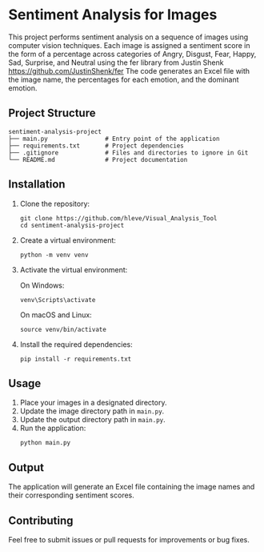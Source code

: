 # Sentiment Analysis for Images

This project performs sentiment analysis on a sequence of images using computer vision techniques. Each image is assigned a sentiment score in the form of a percentage across categories of Angry, Disgust, Fear, Happy, Sad, Surprise, and Neutral using the fer library from Justin Shenk https://github.com/JustinShenk/fer
The code generates an Excel file with the image name, the percentages for each emotion, and the dominant emotion.

## Project Structure

```
sentiment-analysis-project
├── main.py                # Entry point of the application
├── requirements.txt       # Project dependencies
├── .gitignore             # Files and directories to ignore in Git
└── README.md              # Project documentation
```

## Installation

1. Clone the repository:
   ```
   git clone https://github.com/hleve/Visual_Analysis_Tool
   cd sentiment-analysis-project
   ```

2. Create a virtual environment:
   ```
   python -m venv venv
   ```

3. Activate the virtual environment:

   On Windows:
   ```
   venv\Scripts\activate
   ```

   On macOS and Linux:
   ```
   source venv/bin/activate
   ```

4. Install the required dependencies:
   ```
   pip install -r requirements.txt
   ```


## Usage

1. Place your images in a designated directory.
2. Update the image directory path in `main.py`.
3. Update the output directory path in `main.py`.
4. Run the application:
   ```
   python main.py
   ```

## Output

The application will generate an Excel file containing the image names and their corresponding sentiment scores.

## Contributing

Feel free to submit issues or pull requests for improvements or bug fixes.
